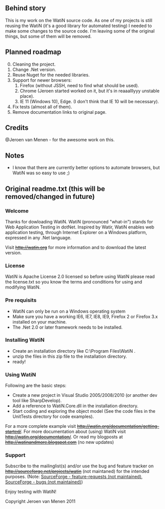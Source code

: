 ## Behind story
This is my work on the WatiN source code. As one of my projects is still reusing the WatiN (it's a good library for automated testing) I needed to make some changes to the source code. I'm leaving some of the original things, but some of them will be removed.

## Planned roadmap
0. Cleaning the project.
1. Change .Net version.
2. Reuse Nuget for the needed libraries.
3. Support for newer browsers:
    1. Firefox (without JSSH, need to find what should be used).
    2. Chrome (Jeroen started worked on it, but it's in reaaalllyyy unstable place).
    3. IE 11 (Windows 10), Edge. (I don't think that IE 10 will be necessary).
4. Fix tests (almost all of them).
5. Remove documentation links to original page.

## Credits
@Jeroen van Menen - for the awesome work on this.

## Notes
- I know that there are currently better options to automate browsers, but WatiN was so easy to use ;)

## Original readme.txt (this will be removed/changed in future)

### Welcome
Thanks for dowloading WatiN. WatiN (pronounced "what-in") stands for Web Application Testing 
in dotNet. Inspired by Watir, WatiN enables web application testing, through Internet Explorer 
on a Windows platform, expressed in any .Net language.
 
Visit ~~http://watin.org~~ for more information and to download the latest version. 

### License
WatiN is Apache License 2.0 licensed so before using WatiN please read the license.txt so you know
the terms and conditions for using and modifying WatiN.

### Pre requisits
- WatiN can only be run on a Windows operating system
- Make sure you have a working IE6, IE7, IE8, IE9, Firefox 2 or Firefox 3.x installed on your machine.
- The .Net 2.0 or later framework needs to be installed.

### Installing WatiN
- Create an installation directory like C:\Program Files\WatiN <versionnumber>.
- unzip the files in this zip file to the installation directory.
- ready!

### Using WatiN
Following are the basic steps:
- Create a new project in Visual Studio 2005/2008/2010 (or another dev tool like SharpDevelop).
- Add a reference to WatiN.Core.dll in the installation directory.
- Start coding and exploring the object model (See the code files in the UnitTests directory 
  for code examples).

For a more complete example visit ~~http://watin.org/documentation/getting-started/~~.
For more documentation about (using) WatiN visit ~~http://watin.org/documentation/~~.
Or read my blogposts at ~~http://watinandmore.blogspot.com~~ (no new updates)

### Support
Subscribe to the mailinglist(s) and/or use the bug and feature tracker on 
~~http://sourceforge.net/projects/watin~~ (not maintaned) for the intended purposes.
(Note: [SourceForge - feature-requests (not maintained)](https://sourceforge.net/p/watin/feature-requests/), [SourceForge - bugs (not maintained)](https://sourceforge.net/p/watin/bugs/))

Enjoy testing with WatiN!

Copyright Jeroen van Menen 2011
